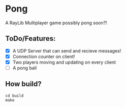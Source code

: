# Pong
A RayLib Multiplayer game possibly pong soon?!

## ToDo/Features:
- [X] A UDP Server that can send and recieve messages!
- [X] Connection counter on client!
- [X] Two players moving and updating on every client
- [ ] A pong ball

## How build?
```
cd build
make
```
